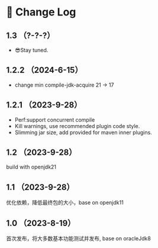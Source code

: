 # 📒 Change  Log

##  1.3 （?-?-?）

- 😎Stay tuned.

## 1.2.2 （2024-6-15）

- change min compile-jdk-acquire 21 -> 17

## 1.2.1 （2023-9-28）

- Perf:support concurrent compile
- Kill warnings, use recommended plugin code style.
- Slimming jar size, add provided for maven inner plugins.

## 1.2 （2023-9-28）

build with openjdk21

## 1.1 （2023-9-28）

优化依赖，降低最终包的大小，base on openjdk11

## 1.0 （2023-8-19）

首次发布，将大多数基本功能测试并发布, base on oracleJdk8
